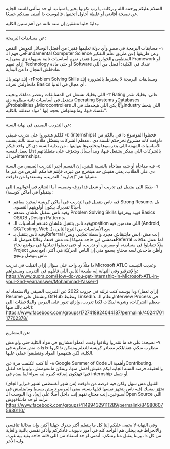 السلام عليكم ورحمة الله وبركاته، يا رب تكونوا بخير يا شباب.
لو حد سألني للسنة الجاية عن نصيحة أفادتي أو غلطة أحاول أتجنبها، فالبوست دا أتمنى يفيدكم جميعًا.

بدايةً خلينا متفقين إن سنة تالتة من أهم سنين الكلية.
_____________________________
عن مسابقات البرمجة: 

١- مسابقات البرمجة في مصر وأي دولة تعليمها فقير؛ من أفضل الوسائل لتعويض النقص في فهم الـFundamental Computer Science وعن طريقها (عن طريق تعلّم التفكير المنطقي والخوارزمي) هتقدر تفهم أساسيات تانية بسهولة زي يعني إيه Framework أو إزاي تفهم Technology أو حتى مادة Software عندك في الكلية؛ أفضل من اللي مادخلش المجال دا من البداية.

٢- إنك تهتم بالـProblem Solving Skills ومسابقات البرمجة لا يشترط بالضرورة إنك ماتحاولش تعرف Basics أي مجال في الدنيا.

٣- اللي يخليك تشتغل في المسابقات وتعصر دماغك وتجيب Rating عالي: يخليك تقدر تشتغل في أساسيات تانية مطلوبة زي Operating Systems وDatabases وProbabilities وMicrocontrollers وأيًّا يكن اللي هيخدمك في الـindustry اللي بتحط نفسك فيها، وماتهملهاش بحجة إنها "مواد متعلقة بالكلية".
_____________________________
عن التدريب الصيفي في نهاية السنة:

٤- كلكم هتدوروا على تدريب صيفي (internships) فحطوا الموضوع دا في بالكم من دلوقت كأنه مشروع تخرجكم للسنة دي.. معظم الشركات بتفضّل طلاب سنة تالتة بسبب الأساسيات المهمة اللي بتدرسوها وتخلصوها بنهايتها.. من بداية السنة دي كل واحد فيكم يعمل لنفسه List بالشركات اللي بيفكر يشتغل فيها، ويبدأ يسأل ويتعرّف على متطلباتهم في الـinternships.

٥- فيه مفاجأة أو شبه مفاجأة بالنسبة للبنين، إن القسم أجبر التدريب الصيفي من السنة دي على الطلاب، يعني مفيش حد هيتخرج من غيره، فإنتم قدامكم الفرص من غير ما تشيلوا هم "إجبارية" التدريب، وتستعدوا من دلوقت.

٦- طبعًا اللي بيتقبل في تدريب أو شغل فدا رزقه ونصيبه، أما الشائع في أحوالهم (اللي بيتقبلوا في أماكن كويسة):
* فيه ناس بتتقبل في التدريب في أماكن كويسة لمجرد معاهم Strong Resume، بل أحيانًا تقديرك بيكون أولويتهم القصوى، 
* وفيه ناس بتتقبل علشان عندهم Problem Solving Skills قوية ويعرفوا Basics OS/DB وDesign Patterns،
* وفيه ناس بتتقبل علشان عندهم أساسيات الـposition اللي مقدمين فيه (Android, QC/Testing, Web..)، مع الأساسيات من النوع التاني،
* وفيه ناس بتتقبل بـReferral (بس مابتبقاش مجرد واسطة تعدّيني وبس)، إنت مش هتمشي في حاجة عمومًا إنت مش قدها، وغالبًا هتوصل للـReferral لما تعمل علاقات تقابلها في مواضع نجاح (مثلًا تتقابلوا في مسابقة، أو معرض، أو تدريب، أو حتى تعملوا Project مع بعض)، وأظن ماحدش لسه محتاج يسمع مني إن الناس الحركيّة هي أكتر ناس بتوصل وتنجح.

دا مثلًا رد واحد على سؤال إزاي اتقبلت في تدريب Microsoft ATLC وعديت التيست والإنترڤيو وفي النهاية إيه طبيعة الناس اللي قابلهم في التدريب ومستواهم:
https://www.quora.com/How-do-you-get-internship-in-Microsoft-ATL-in-your-2nd-year/answer/Mohammad-Yasser-1

ودا بوست كنت نزلته في جروب 2022 عن التدريب الصيفي والاستعداد له (إزاي تعمل Resume وتشتغل على GitHub وتظبط LinkedIn، ونظام الـInterview Process في معظم الشركات، وشوية لينكات لكذا تدريب، وإزاي تدور على الفرص والملاحظات اللي تاخد بالك منها):
https://www.facebook.com/groups/1727418924044187/permalink/4024170117702378/

_____________________________
عن المشاريع:

٧- نصيحة: على قد ما تقدروا وتلاقوا وقت، اعملوا مشاريع في مواد الكلية حتى ولو مش مطلوب منكم، هتقابلكم مصادر كويسة للتعلم وممكن تذاكروا حاجات مش مطلوبة في الكلية، لكن هتفهموا المواد وهتطبقوا عملي عليها.

٨- أنا كنت اتكلمت مرة عن Google Summer of Code وأهمية الـContributing، والحقيقة فرصة السنة الجاية ليكم مفيش أفضل منها، ويمكن ماتتعوضش، ولو واحد اتقبل فيها فهتكون إضافة كبيرة ليه سواء لما يقدم في internship أو شغل.

القبول مش سهل ولكن فيه فرصة من دلوقت (من شهر أغسطس لشهر فبراير الجاي) تجهّز نفسك (فيه ناس بتجهز نفسها قبلها بسنة، يعني الموضوع مش بسيط ومابيتلمش في أسبوعين، إنت محتاج تفهم إنت داخل أصلًا على إيه)، ودا البوست الـOpen Source اللي نزلته لو حد ماشافهوش:
https://www.facebook.com/groups/414994329111289/permalink/849806075630110/

_____________________________

وفي النهاية لا يخفى عليكم إننا كل ما بنتعلم أكتر بندرك جهلنا أكتر، وإن مجالنا تنافسي والانخراط فيه بيخلي هم الواحد كله في أمور دنيوية.. فأذكركم وأذكر نفسي بالنية والغاية من كل دا، وربنا يتقبل منا ومنكم.. أتمنى لو حد استفاد من اللي قلته حاجة يفيد بيه غيره، وليه الأجر.
